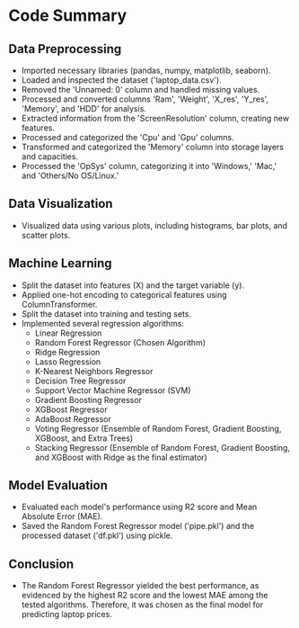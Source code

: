 # Code Summary

## Data Preprocessing

- Imported necessary libraries (pandas, numpy, matplotlib, seaborn).
- Loaded and inspected the dataset ('laptop_data.csv').
- Removed the 'Unnamed: 0' column and handled missing values.
- Processed and converted columns 'Ram', 'Weight', 'X_res', 'Y_res', 'Memory', and 'HDD' for analysis.
- Extracted information from the 'ScreenResolution' column, creating new features.
- Processed and categorized the 'Cpu' and 'Gpu' columns.
- Transformed and categorized the 'Memory' column into storage layers and capacities.
- Processed the 'OpSys' column, categorizing it into 'Windows,' 'Mac,' and 'Others/No OS/Linux.'

## Data Visualization

- Visualized data using various plots, including histograms, bar plots, and scatter plots.

## Machine Learning

- Split the dataset into features (X) and the target variable (y).
- Applied one-hot encoding to categorical features using ColumnTransformer.
- Split the dataset into training and testing sets.
- Implemented several regression algorithms:
  - Linear Regression
  - Random Forest Regressor (Chosen Algorithm)
  - Ridge Regression
  - Lasso Regression
  - K-Nearest Neighbors Regressor
  - Decision Tree Regressor
  - Support Vector Machine Regressor (SVM)
  - Gradient Boosting Regressor
  - XGBoost Regressor
  - AdaBoost Regressor
  - Voting Regressor (Ensemble of Random Forest, Gradient Boosting, XGBoost, and Extra Trees)
  - Stacking Regressor (Ensemble of Random Forest, Gradient Boosting, and XGBoost with Ridge as the final estimator)

## Model Evaluation

- Evaluated each model's performance using R2 score and Mean Absolute Error (MAE).
- Saved the Random Forest Regressor model ('pipe.pkl') and the processed dataset ('df.pkl') using pickle.

## Conclusion

- The Random Forest Regressor yielded the best performance, as evidenced by the highest R2 score and the lowest MAE among the tested algorithms. Therefore, it was chosen as the final model for predicting laptop prices.
